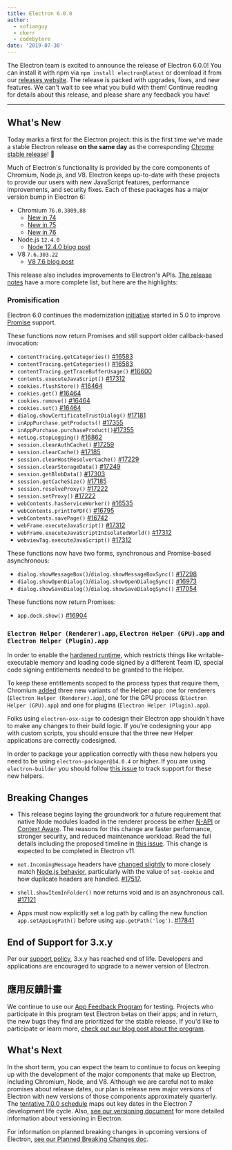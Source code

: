 ```yaml
---
title: Electron 6.0.0
author:
  - sofianguy
  - ckerr
  - codebytere
date: '2019-07-30'
---
```


The Electron team is excited to announce the release of Electron 6.0.0! You can install it with npm via `npm install electron@latest` or download it from our [releases website](https://electronjs.org/releases/stable). The release is packed with upgrades, fixes, and new features. We can't wait to see what you build with them! Continue reading for details about this release, and please share any feedback you have!

---

## What's New

Today marks a first for the Electron project: this is the first time we've made a stable Electron release **on the same day** as the corresponding [Chrome stable release](https://www.chromestatus.com/features/schedule)! 🎉

Much of Electron's functionality is provided by the core components of Chromium, Node.js, and V8. Electron keeps up-to-date with these projects to provide our users with new JavaScript features, performance improvements, and security fixes. Each of these packages has a major version bump in Electron 6:

- Chromium `76.0.3809.88`
  - [New in 74](https://developers.google.com/web/updates/2019/04/nic74)
  - [New in 75](https://developers.google.com/web/updates/2019/06/nic75)
  - [New in 76](https://developers.google.com/web/updates/2019/07/nic76)
- Node.js `12.4.0`
  - [Node 12.4.0 blog post](https://nodejs.org/en/blog/release/v12.4.0/)
- V8 `7.6.303.22`
    - [V8 7.6 blog post](https://v8.dev/blog/v8-release-76)

This release also includes improvements to Electron's APIs. [The release notes](https://github.com/electron/electron/releases/tag/v6.0.0) have a more complete list, but here are the highlights:

### Promisification

Electron 6.0 continues the modernization [initiative](https://github.com/electron/electron/blob/master/docs/api/modernization/promisification.md) started in 5.0 to improve [Promise](https://developer.mozilla.org/en-US/docs/Web/JavaScript/Guide/Using_promises) support.

These functions now return Promises and still support older callback-based invocation:
 * `contentTracing.getCategories()` [#16583](https://github.com/electron/electron/pull/16583)
 * `contentTracing.getCategories()` [#16583](https://github.com/electron/electron/pull/16583)
 * `contentTracing.getTraceBufferUsage()` [#16600](https://github.com/electron/electron/pull/16600)
 * `contents.executeJavaScript()` [#17312](https://github.com/electron/electron/pull/17312)
 * `cookies.flushStore()` [#16464](https://github.com/electron/electron/pull/16464)
 * `cookies.get()` [#16464](https://github.com/electron/electron/pull/16464)
 * `cookies.remove()` [#16464](https://github.com/electron/electron/pull/16464)
 * `cookies.set()` [#16464](https://github.com/electron/electron/pull/16464)
 * `dialog.showCertificateTrustDialog()` [#17181](https://github.com/electron/electron/pull/17181)
 * `inAppPurchase.getProducts()` [#17355](https://github.com/electron/electron/pull/17355)
 * `inAppPurchase.purchaseProduct()`[#17355](https://github.com/electron/electron/pull/17355)
 * `netLog.stopLogging()` [#16862](https://github.com/electron/electron/pull/16862)
 * `session.clearAuthCache()` [#17259](https://github.com/electron/electron/pull/17259)
 * `session.clearCache()`  [#17185](https://github.com/electron/electron/pull/17185)
 * `session.clearHostResolverCache()` [#17229](https://github.com/electron/electron/pull/17229)
 * `session.clearStorageData()` [#17249](https://github.com/electron/electron/pull/17249)
 * `session.getBlobData()` [#17303](https://github.com/electron/electron/pull/17303)
 * `session.getCacheSize()`  [#17185](https://github.com/electron/electron/pull/17185)
 * `session.resolveProxy()` [#17222](https://github.com/electron/electron/pull/17222)
 * `session.setProxy()`  [#17222](https://github.com/electron/electron/pull/17222)
 * `webContents.hasServiceWorker()` [#16535](https://github.com/electron/electron/pull/16535)
 * `webContents.printToPDF()` [#16795](https://github.com/electron/electron/pull/16795)
 * `webContents.savePage()` [#16742](https://github.com/electron/electron/pull/16742)
 * `webFrame.executeJavaScript()` [#17312](https://github.com/electron/electron/pull/17312)
 * `webFrame.executeJavaScriptInIsolatedWorld()` [#17312](https://github.com/electron/electron/pull/17312)
 * `webviewTag.executeJavaScript()` [#17312](https://github.com/electron/electron/pull/17312)

These functions now have two forms, synchronous and Promise-based asynchronous:
 * `dialog.showMessageBox()`/`dialog.showMessageBoxSync()` [#17298](https://github.com/electron/electron/pull/17298)
 * `dialog.showOpenDialog()`/`dialog.showOpenDialogSync()` [#16973](https://github.com/electron/electron/pull/16973)
 * `dialog.showSaveDialog()`/`dialog.showSaveDialogSync()` [#17054](https://github.com/electron/electron/pull/17054)

These functions now return Promises:
 * `app.dock.show()` [#16904](https://github.com/electron/electron/pull/16904)

### `Electron Helper (Renderer).app`, `Electron Helper (GPU).app` and `Electron Helper (Plugin).app`

In order to enable the [hardened runtime](https://developer.apple.com/documentation/security/hardened_runtime_entitlements?language=objc), which restricts things like writable-executable memory and loading code signed by a different Team ID, special code signing entitlements needed to be granted to the Helper.

To keep these entitlements scoped to the process types that require them, Chromium [added](https://chromium-review.googlesource.com/c/chromium/src/+/1627456) three new variants of the Helper app: one for renderers (`Electron Helper (Renderer).app`), one for the GPU process (`Electron Helper (GPU).app`) and one for plugins (`Electron Helper (Plugin).app`).

Folks using `electron-osx-sign` to codesign their Electron app shouldn't have to make any changes to their build logic. If you're codesigning your app with custom scripts, you should ensure that the three new Helper applications are correctly codesigned.

In order to package your application correctly with these new helpers you need to be using `electron-packager@14.0.4` or higher.  If you are using `electron-builder` you should follow [this issue](https://github.com/electron-userland/electron-builder/issues/4104) to track support for these new helpers.

## Breaking Changes

 * This release begins laying the groundwork for a future requirement that native Node modules loaded in the renderer process be either [N-API](https://nodejs.org/api/n-api.html) or [Context Aware](https://nodejs.org/api/addons.html#addons_context_aware_addons). The reasons for this change are faster performance, stronger security, and reduced maintenance workload. Read the full details including the proposed timeline in [this issue](https://github.com/electron/electron/issues/18397). This change is expected to be completed in Electron v11.

 * `net.IncomingMessage` headers have [changed slightly](https://github.com/electron/electron/pull/17517#issue-263752903) to more closely match [Node.js behavior](https://nodejs.org/api/http.html#http_message_headers), particularly with the value of `set-cookie` and how duplicate headers are handled. [#17517](https://github.com/electron/electron/pull/17517).

 * `shell.showItemInFolder()` now returns void and is an asynchronous call. [#17121](https://github.com/electron/electron/pull/17121)

 * Apps must now explicitly set a log path by calling the new function `app.setAppLogPath()` before using `app.getPath('log')`. [#17841](https://github.com/electron/electron/pull/17841)

## End of Support for 3.x.y

Per our [support policy](https://electronjs.org/docs/tutorial/support#supported-versions), 3.x.y has reached end of life. Developers and applications are encouraged to upgrade to a newer version of Electron.

## 應用反饋計畫

We continue to use our [App Feedback Program](https://electronjs.org/blog/app-feedback-program) for testing. Projects who participate in this program test Electron betas on their apps; and in return, the new bugs they find are prioritized for the stable release. If you'd like to participate or learn more, [check out our blog post about the program](https://electronjs.org/blog/app-feedback-program).

## What's Next

In the short term, you can expect the team to continue to focus on keeping up with the development of the major components that make up Electron, including Chromium, Node, and V8. Although we are careful not to make promises about release dates, our plan is release new major versions of Electron with new versions of those components approximately quarterly. The [tentative 7.0.0 schedule](https://electronjs.org/docs/tutorial/electron-timelines) maps out key dates in the Electron 7 development life cycle. Also, [see our versioning document](https://electronjs.org/docs/tutorial/electron-versioning) for more detailed information about versioning in Electron.

For information on planned breaking changes in upcoming versions of Electron, [see our Planned Breaking Changes doc](https://github.com/electron/electron/blob/master/docs/api/breaking-changes.md).
